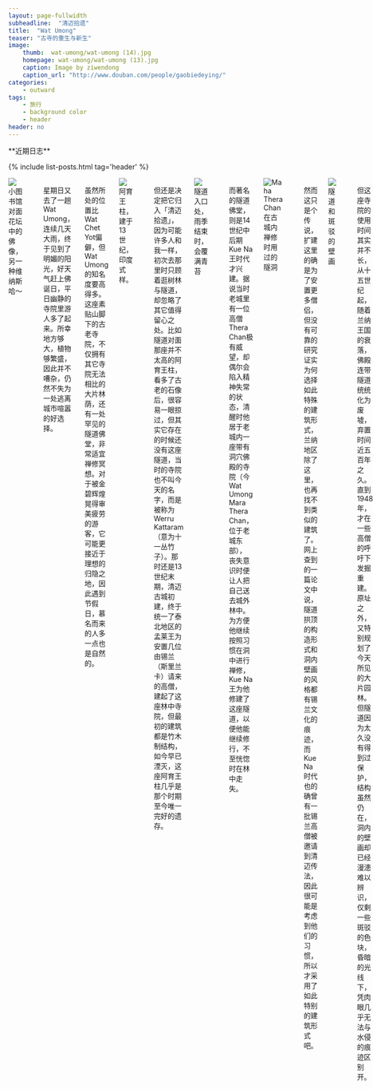 ```yaml
---
layout: page-fullwidth
subheadline:  "清迈拾遗"
title:  "Wat Umong"
teaser: "古寺的重生与新生"
image:
    thumb:  wat-umong/wat-umong (14).jpg
    homepage: wat-umong/wat-umong (13).jpg
    caption: Image by ziwendong
    caption_url: "http://www.douban.com/people/gaobiedeying/"
categories:
    - outward
tags:
    - 旅行
    - background color
    - header
header: no
---
```


<div class="row">
<div class="medium-4 medium-push-8 columns" markdown="1">
<div class="show-for-large-up">
<div class="panel radius" markdown="1">
**近期日志**

{% include list-posts.html tag='header' %}

</div>
</div>
</div>

   <!-- /.medium-4.columns -->

<div class="medium-8 medium-pull-4 columns" markdown="1">

<img src="{{ site.url }}/images/wat-umong/wat-umong (1).jpg" alt="小图书馆对面花坛中的佛像，另一种维纳斯哈～">

~~~
小图书馆对面花坛中的佛像，另一种维纳斯哈～
~~~

星期日又去了一趟Wat Umong，连续几天大雨，终于见到了明媚的阳光，好天气赶上佛诞日，平日幽静的寺院里游人多了起来。所幸地方够大，植物够繁盛，因此并不嘈杂，仍然不失为一处逃离城市喧嚣的好选择。

虽然所处的位置比Wat Chet Yot偏僻，但Wat Umong的知名度要高得多。这座素贴山脚下的古老寺院，不仅拥有其它寺院无法相比的大片林荫，还有一处罕见的隧道佛堂，非常适宜禅修冥想。对于被金碧辉煌晃得审美疲劳的游客，它可能更接近于理想的归隐之地，因此遇到节假日，慕名而来的人多一点也是自然的。

<img src="{{ site.url }}/images/wat-umong/wat-umong (2).jpg" alt="阿育王柱，建于13世纪，印度式样。">

~~~
阿育王柱，建于13世纪，印度式样。
~~~

但还是决定把它归入「清迈拾遗」，因为可能许多人和我一样，初次去那里时只顾着逛树林与隧道，却忽略了其它值得留心之处。比如隧道对面那座并不太高的阿育王柱，看多了古老的石像后，很容易一眼掠过，但其实它存在的时候还没有这座隧道，当时的寺院也不叫今天的名字，而是被称为Werru Kattaram（意为十一丛竹子）。那时还是13世纪末期，清迈古城初建，终于统一了泰北地区的孟莱王为安置几位由锡兰（斯里兰卡）请来的高僧，建起了这座林中寺院，但最初的建筑都是竹木制结构，如今早已湮灭，这座阿育王柱几乎是那个时期至今唯一完好的遗存。

<img src="{{ site.url }}/images/wat-umong/wat-umong (3).jpg" alt="隧道入口处，雨季结束时，会覆满青苔">

~~~
隧道入口处，雨季结束时，会覆满青苔
~~~

而著名的隧道佛堂，则是14世纪中后期Kue Na王时代才兴建。据说当时老城里有一位高僧Thera Chan极有威望，却偶尔会陷入精神失常的状态，清醒时他居于老城内一座带有洞穴佛殿的寺院（今Wat Umong Mara Thera Chan，位于老城东部），丧失意识时便让人把自己送去城外林中。为方便他继续按照习惯在洞中进行禅修，Kue Na王为他修建了这座隧道，以便他能继续修行，不至恍惚时在林中走失。

<img src="{{ site.url }}/images/wat-umong/wat-umong (12).jpg" alt="Maha Thera Chan 在古城内禅修时用过的隧洞">

~~~
Maha Thera Chan 在古城内禅修时用过的隧洞
~~~

然而这只是个传说，扩建这里的确是为了安置更多僧侣，但没有可靠的研究证实为何选择如此特殊的建筑形式，兰纳地区除了这里，也再找不到类似的建筑了。网上查到的一篇论文中说，隧道拱顶的构造形式和洞内壁画的风格都有锡兰文化的痕迹，而Kue Na时代也的确曾有一批锡兰高僧被邀请到清迈传法，因此很可能是考虑到他们的习惯，所以才采用了如此特别的建筑形式吧。

<img src="{{ site.url }}/images/wat-umong/wat-umong (4).jpg" alt="隧道和斑驳的壁画">

~~~
隧道和斑驳的壁画
~~~

但这座寺院的使用时间其实并不长，从十五世纪起，随着兰纳王国的衰落，佛殿连带隧道统统化为废墟，弃置时间近五百年之久。直到1948年，才在一些高僧的呼吁下发掘重建。原址之外，又特别规划了今天所见的大片园林。但隧道因为太久没有得到过保护，结构虽然仍在，洞内的壁画却已经漫漶难以辨识，仅剩一些斑驳的色块，昏暗的光线下，凭肉眼几乎无法与水侵的痕迹区别开。

<img src="{{ site.url }}/images/wat-umong/wat-umong (9).jpg" alt="隧道中央自然采光的佛堂">

~~~
隧道中央自然采光的佛堂
~~~

<img src="{{ site.url }}/images/wat-umong/wat-umong (5).jpg" alt="隧道延伸处棚顶低矮的小佛堂">

~~~
隧道延伸处棚顶低矮的小佛堂
~~~

但这并未有损于它的神圣。从阳光明媚的室外进入其中，幽暗清凉迎面扑来，仿佛进入了另一个隐秘的时空。除了正中央那座自然采光的佛堂，其它佛堂都小得仅容一人通过，尽头放置了凝神的佛像，只要俯身向佛，祈祷者便可将身后一切隔绝。后部洞顶更加低矮，但有一处朝向树林的出口，旁边是一条向上的楼梯，通往顶部平台上的一座建于同一时期的巨大Chedi。

<img src="{{ site.url }}/images/wat-umong/wat-umong (6).jpg" alt="由14世纪迁居于此的僧侣们开始搜集的残损佛像">

~~~
由14世纪迁居于此的僧侣们开始搜集的残损佛像
~~~

不同于他强势的后代Tilokarat王，孟莱王的骨灰并没有埋在Chedi中。我没有查到他的陵寝何在。关于他的死，民间传说竟是在市场里被雷电击中。不知这样的死法在兰纳文化中是否也会被认为是某种天谴。当年富庶的清迈地区，本是哈里奔猜（今南奔）王国孟族人的土地，居于清莱的孟莱王为了能够赢得这里，借助了一位孟族商人的协助，这个间谍利用国王玉法（Yi Ba）对自己的信任，逐渐削弱了哈里奔猜王国的实力，使得孟莱王终于实现了对这里的征服。但这样的入侵方式让当时的百姓极为不满，所以他的死因被夸张的传说也是有可能的。

不过孟莱王之死的确很突然，随后的政权动荡使这件事更加扑朔迷离。但危机其实在他还活着的时候就开始了，他的长子原本是彻底击败哈里奔猜王国的功臣之一，却因不愿等待他死后再继承王国而发起政变，孟莱王镇压了这次内乱并将其处死，王位传给了第二个儿子，可是谁又能确定他这场突然的猝死不是另一场暗杀呢？

如今，孟莱王作为清迈古城的创立者被泰国人当成英雄对待。古城的三王广场上的雕塑，就是为纪念他与帕夭王安孟和素可泰王兰甘亨缔造和平同盟的历史事件。当时正是因为他成功的斡旋，整个兰纳地区才团结起来反抗蒙古的入侵，并最终使兰纳王国凝聚成型。

兵不厌诈，擅于合纵连横与釜底抽薪的孟莱王或许不算圣洁的英雄，但也堪当一时的枭雄。何况他醉心的并非战争。真正让人铭记的功勋，是他在两位国王的支持下，建立了清迈这座精美规划的城市，即使如今兰纳王国已不复存在，这里仍然是整个兰纳文化圈当之无愧的中心，能有这样的眼光和魄力者的确并非常人。

<img src="{{ site.url }}/images/wat-umong/wat-umong (10).jpg" alt="寺院内的公共图书馆">

~~~
寺院内的公共图书馆
~~~

<img src="{{ site.url }}/images/wat-umong/wat-umong (7).jpg" alt="小图书馆，有些书已经落满灰尘了">

~~~
小图书馆，有些书已经落满灰尘了
~~~

经过半个世纪的复兴，Wat Umong作为南传佛教修行圣地已经相当国际化了，甚至只要在禅修中心散散步，就会与很多穿着白衣的外国修行者擦肩而过，一些树上挂着的佛教箴言也是以泰英双语书写。寺院里还有一座以佛教为主题的小图书馆，完全对公众开放，但我去的时候除了一位老管理员，甚至连读者都没有。阅览室的尽头有两排英文书的书架，包括心理学和基督教类书籍，甚至还有一本查过后才知道是以希伯莱语所写的著作，还是我第一次见到。

<img src="{{ site.url }}/images/wat-umong/wat-umong (8).jpg" alt="Spirital Hall，隧道对面的小房间">

~~~
Spirital Hall，隧道对面的小房间
~~~

精神上的开放与包容，也是如今Wat Umong的特色之一。对这一点更直接的感受其实不在图书馆，而是隧道对面那座画满壁画的小房子。初见上面的画时，甚至有点儿茫然，因为从没看到那么多不同信仰中的神可以绘在彼此隔壁。不止有耶稣基督和圣母，也有一些中国各朝代的思想者，最意外的是门口中间的那面墙，竟然还绘了一副仿照弗里达卡洛的画像，画中花草树木自她残损的身体中蓬勃生长，她则安然侧卧，如大地之母。或许技巧不算精美，但在这样的氛围下看到，意义却比美术馆中丰富了许多。

<img src="{{ site.url }}/images/wat-umong/wat-umong (11).jpg" alt="仿弗里达卡洛的壁画，经典的连眉都有保留～">

~~~
仿弗里达卡洛的壁画，经典的连眉都有保留～
~~~

不知道到这里禅修的人们都为何而来，但很显然，这个房间的存在说明他们并不都是佛教徒，尽管如此，他们还是一同创造了它。也许它并不精致华美，但在这个充满纷争的世界上，它是一个小小的乌托邦，预示着一种不同信仰间包容理解的可能性。作为一个过客，如果一定要让我选择，我会很乐于把这里当成自己的圣殿。它存在着，这个世界就值得我们继续保持信心。

---

[下一篇关于Wat Suan Dok的白色陵园，以及它的建立者Kue Na王。他同时也是本篇日志中那位建造隧道佛堂的国王](http://www.jianshu.com/p/de7551308c26) 

更多内容，欢迎关注[「清迈拾遗」](http://www.douban.com/doulist/39444534/)豆列
